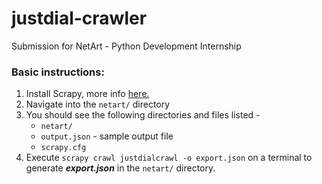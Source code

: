 # justdial-crawler
Submission for NetArt - Python Development Internship

### Basic instructions:
1. Install Scrapy, more info [here.](https://docs.scrapy.org/en/latest/intro/install.html)
2. Navigate into the `netart/` directory
2. You should see the following directories and files listed -
    - `netart/`
    - `output.json` - sample output file
    - `scrapy.cfg`
3. Execute `scrapy crawl justdialcrawl -o export.json` on a terminal to generate ***export.json*** in the `netart/` directory.
